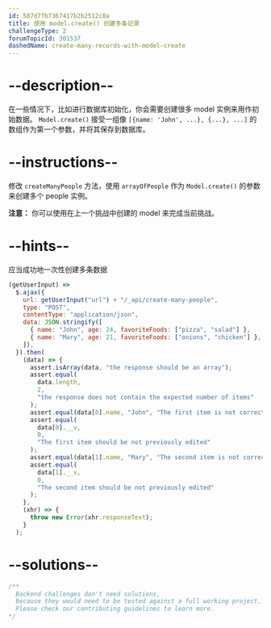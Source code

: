 ```yaml
---
id: 587d7fb7367417b2b2512c0a
title: 使用 model.create() 创建多条记录
challengeType: 2
forumTopicId: 301537
dashedName: create-many-records-with-model-create
---
```


# --description--

在一些情况下，比如进行数据库初始化，你会需要创建很多 model 实例来用作初始数据。 `Model.create()` 接受一组像 `[{name: 'John', ...}, {...}, ...]` 的数组作为第一个参数，并将其保存到数据库。

# --instructions--

修改 `createManyPeople` 方法，使用 `arrayOfPeople` 作为 `Model.create()` 的参数来创建多个 people 实例。

**注意：** 你可以使用在上一个挑战中创建的 model 来完成当前挑战。

# --hints--

应当成功地一次性创建多条数据

```js
(getUserInput) =>
  $.ajax({
    url: getUserInput("url") + "/_api/create-many-people",
    type: "POST",
    contentType: "application/json",
    data: JSON.stringify([
      { name: "John", age: 24, favoriteFoods: ["pizza", "salad"] },
      { name: "Mary", age: 21, favoriteFoods: ["onions", "chicken"] },
    ]),
  }).then(
    (data) => {
      assert.isArray(data, "the response should be an array");
      assert.equal(
        data.length,
        2,
        "the response does not contain the expected number of items"
      );
      assert.equal(data[0].name, "John", "The first item is not correct");
      assert.equal(
        data[0].__v,
        0,
        "The first item should be not previously edited"
      );
      assert.equal(data[1].name, "Mary", "The second item is not correct");
      assert.equal(
        data[1].__v,
        0,
        "The second item should be not previously edited"
      );
    },
    (xhr) => {
      throw new Error(xhr.responseText);
    }
  );
```

# --solutions--

```js
/**
  Backend challenges don't need solutions, 
  because they would need to be tested against a full working project. 
  Please check our contributing guidelines to learn more.
*/
```
